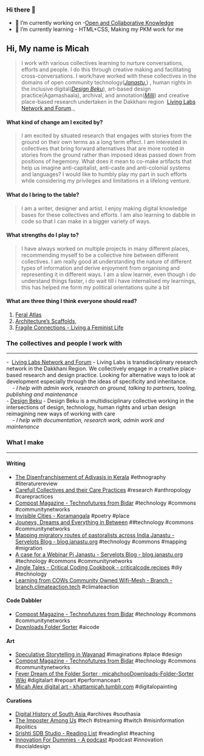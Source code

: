 ### Hi there 👋

- 🔭 I’m currently working on -[Open and Collaborative Knowledge](https://github.com/micahchoo/Public-Making)
- 🌱 I’m currently learning - HTML+CSS, Making my PKM work for me


## Hi, My name is Micah  

>I work with various collectives learning to nurture conversations, efforts and people. I do this through creative making and facilitating cross-conversations. I work/have worked with these collectives in the domains of open community technology(_[Janastu,](https://open.janastu.org/)_) , human rights in the inclusive digital(_[Design Beku](https://designbeku.in/)_), art-based design practice(Agamashaala), archival, and annotation(_[Milli](https://www.milli.link/)_) and creative place-based research undertaken in the Dakkhani region  [Living Labs Network and Forum](https://linktr.ee/llnaf)._
  
#### What kind of change am I excited by?

>I am excited by situated research that engages with stories from the ground on their own terms as a long term effect. I am interested in collectives that bring forward alternatives that are more rooted in stories from the ground rather than imposed ideas passed down from positions of hegemony. What does it mean to co-make artifacts that help us imagine anti-capitalist, anti-caste and anti-colonial systems and languages? I would like to humbly play my part in such efforts while considering my privileges and limitations in a lifelong venture.

#### What do I bring to the table?

>I am a writer, designer and artist. I enjoy making digital knowledge bases for these collectives and efforts. I am also learning to dabble in code so that I can make in a bigger variety of ways.


#### What strengths do I play to?

>I have always worked on multiple projects in many different places, recommending myself to be a collective hire between different collectives. I am really good at understanding the nature of different types of information and derive enjoyment from organising and representing it in different ways. I am a slow learner, even though i do understand things faster, i do wait till i have internalised my learnings, this has helped me form my political orientations quite a bit

#### What are three thing I think everyone should read?
1. [Feral Atlas](https://feralatlas.supdigital.org/?cd=true&rr=true&cdex=true)
2. [Architecture’s Scaffolds,](https://www.e-flux.com/architecture/overgrowth/221616/architecture-s-scaffolds/)
3. [Fragile Connections - Living a Feminist Life](https://read.dukeupress.edu/books/book/1933/chapter-abstract/191601/Fragile-Connections?redirectedFrom=fulltext)


  
### The collectives and people I work with  
---
  
-  [Living Labs Network and Forum](https://linktr.ee/llnaf) - Living Labs is transdisciplinary research network in the Dakkhani Region. We collectively engage in a creative place-based research and design practice. Looking for alternative ways to look at development especially through the ideas of specificity and inheritance.  
    *- I help with admin work, research on ground, talking to partners, tooling, publishing and maintenance*  
- [Design Beku](https://designbeku.in) - Design Beku is a multidisciplinary collective working in the intersections of design, technology, human rights and urban design reimagining new ways of working with care   
    *- I help with documentation, research work, admin work and maintenance*  





### What I make
---

#### Writing
-   [The Disenfranchisement of Adivasis in Kerala](https://khattamicah.xyz/the-disenfranchisement-of-adivasis-in-kerala) #ethnography #literaturereview 
-   [Carefull Collectives and their Care Practices](https://khattamicah.xyz/carefull-collectives-and-their-care-practices) #research #anthropology #carepractices
-   [Compost Magazine - Technofutures from Bidar](https://one.compost.digital/fertile-technofutures-from-bidar/) #technology #commons #communitynetworks
-   [Invisible Cities - Koramangala](https://khattamicah.xyz/invisible-cities-koramangala) #poetry #place
-   [Jouneys, Dreams and Everything in Between](https://blog.janastu.org/journeys-dreams-and-everything-in-between/) ##technology #commons #communitynetworks
-   [Mapping migratory routes of pastoralists across India  Janastu - Servelots Blog - blog.janastu.org](https://blog.janastu.org/mapping-migratory-routes-of-pastoralists/) #technology #commons #mapping #migration
-   [A case for a Webinar Pi  Janastu - Servelots Blog - blog.janastu.org](https://blog.janastu.org/a-case-for-a-webinar-pi/) #technology #commons #communitynetworks
-   [Jingle Tales - Critical Coding Cookbook - criticalcode.recipes](https://criticalcode.recipes/contributions/jingle-tales) #diy #technology
-   [Learning from COWs Community Owned Wifi-Mesh - Branch - branch.climateaction.tech](https://branch.climateaction.tech/issues/issue-4/cows/) #climateaction

#### Code Dabbler
-   [Compost Magazine - Technofutures from Bidar](https://one.compost.digital/fertile-technofutures-from-bidar/) #technology #commons #communitynetworks
-   [Downloads Folder Sorter](https://github.com/micahchoo/Downloads-Folder-Sorter) #aicode

#### Art
-   [Speculative Storytelling in Wayanad](https://khattamicah.xyz/speculative-storytelling-in-wayanad) #imaginations #place #design
-   [Compost Magazine - Technofutures from Bidar](https://one.compost.digital/fertile-technofutures-from-bidar/) #technology #commons #communitynetworks
-   [Fever Dream of the Folder Sorter · micahchooDownloads-Folder-Sorter Wiki](https://github.com/micahchoo/Downloads-Folder-Sorter/wiki/Fever-Dream-of-the-Folder-Sorter) #digitalart #repoart #performanceart
-   [Micah Alex  digital art - khattamicah.tumblr.com](https://khattamicah.tumblr.com/tagged/digital%20art) #digitalopainting

#### Curations
-   [Digital History of South Asia ](https://github.com/micahchoo/awesome-digital-history-South-Asia) #archives #southasia
-   [The Imposter Among Us](https://khattamicah.xyz/the-imposter-among-us) #tech #streaming #twitch #misinformation #politics
-   [Srishti SDB Studio - Reading List](https://khattamicah.xyz/srishti-sdb-studio-reading-list) #readinglist #teaching
-   [Innovation For Dummies - A podcast](https://khattamicah.xyz/innovation-for-dummies-a-podcast) #podcast #innovation #socialdesign






